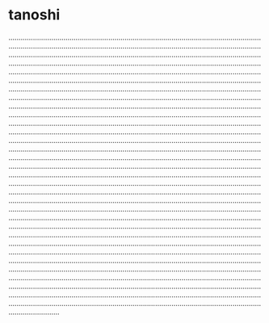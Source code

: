 # tanoshi

.........................................................................................................................................................................................................................................................................................................................................................................................................................................................................................................................................................................................................................................................................................................................................................................................................................................................................................................................................................................................................................................................................................................................................................................................................................................................................................................................................................................................................................................................................................................................................................................................................................................................................................................................................................................................................................................................................................................................................................................................................................................................................................................................................................................................................................................................................................................................................................................................................................................................................................................................................................................................................................................................................................................................................................................................................................................................................................................................................................................................................................................................................................................................................................................................................................................................................................................................................................................................................................................................................................................................................................................................................................................................................................................................................................................................................................................................................................................................................................................................................................................................................................................................................................